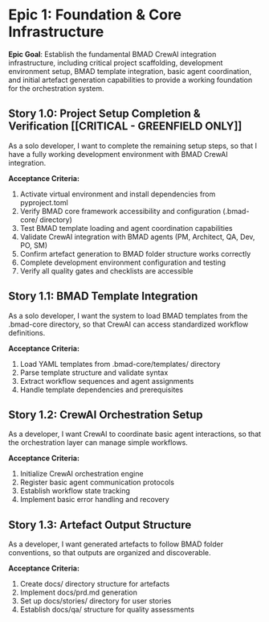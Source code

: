 # Epic 1: Foundation & Core Infrastructure

**Epic Goal**: Establish the fundamental BMAD CrewAI integration infrastructure, including critical project scaffolding, development environment setup, BMAD template integration, basic agent coordination, and initial artefact generation capabilities to provide a working foundation for the orchestration system.

## Story 1.0: Project Setup Completion & Verification [[CRITICAL - GREENFIELD ONLY]]
As a solo developer, I want to complete the remaining setup steps, so that I have a fully working development environment with BMAD CrewAI integration.

**Acceptance Criteria:**
1. Activate virtual environment and install dependencies from pyproject.toml
2. Verify BMAD core framework accessibility and configuration (.bmad-core/ directory)
3. Test BMAD template loading and agent coordination capabilities
4. Validate CrewAI integration with BMAD agents (PM, Architect, QA, Dev, PO, SM)
5. Confirm artefact generation to BMAD folder structure works correctly
6. Complete development environment configuration and testing
7. Verify all quality gates and checklists are accessible

## Story 1.1: BMAD Template Integration
As a solo developer, I want the system to load BMAD templates from the .bmad-core directory, so that CrewAI can access standardized workflow definitions.

**Acceptance Criteria:**
1. Load YAML templates from .bmad-core/templates/ directory
2. Parse template structure and validate syntax
3. Extract workflow sequences and agent assignments
4. Handle template dependencies and prerequisites

## Story 1.2: CrewAI Orchestration Setup
As a developer, I want CrewAI to coordinate basic agent interactions, so that the orchestration layer can manage simple workflows.

**Acceptance Criteria:**
1. Initialize CrewAI orchestration engine
2. Register basic agent communication protocols
3. Establish workflow state tracking
4. Implement basic error handling and recovery

## Story 1.3: Artefact Output Structure
As a developer, I want generated artefacts to follow BMAD folder conventions, so that outputs are organized and discoverable.

**Acceptance Criteria:**
1. Create docs/ directory structure for artefacts
2. Implement docs/prd.md generation
3. Set up docs/stories/ directory for user stories
4. Establish docs/qa/ structure for quality assessments
